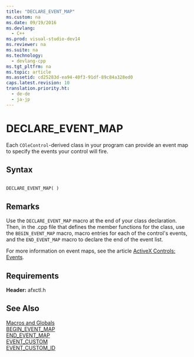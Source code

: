 ```yaml
---
title: "DECLARE_EVENT_MAP"
ms.custom: na
ms.date: 09/19/2016
ms.devlang: 
  - C++
ms.prod: visual-studio-dev14
ms.reviewer: na
ms.suite: na
ms.technology: 
  - devlang-cpp
ms.tgt_pltfrm: na
ms.topic: article
ms.assetid: cd25283d-ea94-40f3-91df-89c84a328ed0
caps.latest.revision: 10
translation.priority.ht: 
  - de-de
  - ja-jp
---
```

# DECLARE_EVENT_MAP
Each `COleControl`-derived class in your program can provide an event map to specify the events your control will fire.  
  
## Syntax  
  
```  
  
DECLARE_EVENT_MAP( )  
```  
  
## Remarks  
 Use the `DECLARE_EVENT_MAP` macro at the end of your class declaration. Then, in the .cpp file that defines the member functions for the class, use the `BEGIN_EVENT_MAP` macro, macro entries for each of the control's events, and the `END_EVENT_MAP` macro to declare the end of the event list.  
  
 For more information on event maps, see the article [ActiveX Controls: Events](../vs140/MFC-ActiveX-Controls--Events.md).  
  
## Requirements  
 **Header:** afxctl.h  
  
## See Also  
 [Macros and Globals](../vs140/MFC-Macros-and-Globals.md)   
 [BEGIN_EVENT_MAP](../vs140/BEGIN_EVENT_MAP.md)   
 [END_EVENT_MAP](../vs140/END_EVENT_MAP.md)   
 [EVENT_CUSTOM](../vs140/EVENT_CUSTOM.md)   
 [EVENT_CUSTOM_ID](../vs140/EVENT_CUSTOM_ID.md)